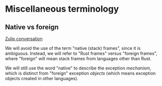 # Miscellaneous terminology

## Native vs foreign

[Zulip conversation][zulip]

We will avoid the use of the term "native (stack) frames", since it is
ambiguous. Instead, we will refer to "Rust frames" versus "foreign frames",
where "foreign" will mean stack frames from languages other than Rust.

We will still use the word "native" to describe the exception _mechanism_,
which is distinct from "foreign" exception _objects_ (which means exception
objects created in other languages).

[zulip]: https://rust-lang.zulipchat.com/#narrow/stream/210922-wg-ffi-unwind/topic/Native.20frame.20definition/near/178713063
